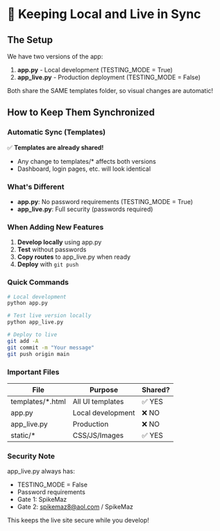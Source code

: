 # 🔄 Keeping Local and Live in Sync

## The Setup

We have two versions of the app:
1. **app.py** - Local development (TESTING_MODE = True)
2. **app_live.py** - Production deployment (TESTING_MODE = False)

Both share the SAME templates folder, so visual changes are automatic!

## How to Keep Them Synchronized

### Automatic Sync (Templates)
✅ **Templates are already shared!** 
- Any change to templates/* affects both versions
- Dashboard, login pages, etc. will look identical

### What's Different
- **app.py**: No password requirements (TESTING_MODE = True)
- **app_live.py**: Full security (passwords required)

### When Adding New Features

1. **Develop locally** using app.py
2. **Test** without passwords
3. **Copy routes** to app_live.py when ready
4. **Deploy** with `git push`

### Quick Commands

```bash
# Local development
python app.py

# Test live version locally
python app_live.py

# Deploy to live
git add -A
git commit -m "Your message"
git push origin main
```

### Important Files

| File | Purpose | Shared? |
|------|---------|---------|
| templates/*.html | All UI templates | ✅ YES |
| app.py | Local development | ❌ NO |
| app_live.py | Production | ❌ NO |
| static/* | CSS/JS/Images | ✅ YES |

### Security Note
app_live.py always has:
- TESTING_MODE = False
- Password requirements
- Gate 1: SpikeMaz
- Gate 2: spikemaz8@aol.com / SpikeMaz

This keeps the live site secure while you develop!